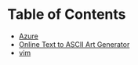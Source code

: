 # Table of Contents

- [Azure](./azure)
- [Online Text to ASCII Art Generator](http://patorjk.com/software/taag/#p=display&f=Graffiti&t=Type%20Something%20)
- [vim](./vim)